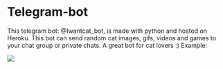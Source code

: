 # Telegram-bot


This telegram bot: @Iwantcat_bot, is made with python and hosted on Heroku. This bot can send random cat images, gifs, 
videos and games to your chat group or private chats. A great bot for cat lovers :)  Example:



![](https://media.giphy.com/media/S6oSxHv4KS1a6r5cBE/giphy.gif)

